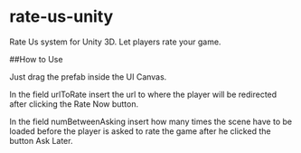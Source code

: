 # rate-us-unity

Rate Us system for Unity 3D. Let players rate your game.

##How to Use

Just drag the prefab inside the UI Canvas.

In the field urlToRate insert the url to where the player will be redirected after clicking the Rate Now button.

In the field numBetweenAsking insert how many times the scene have to be loaded before the player is asked to rate the game after he clicked the button Ask Later.
